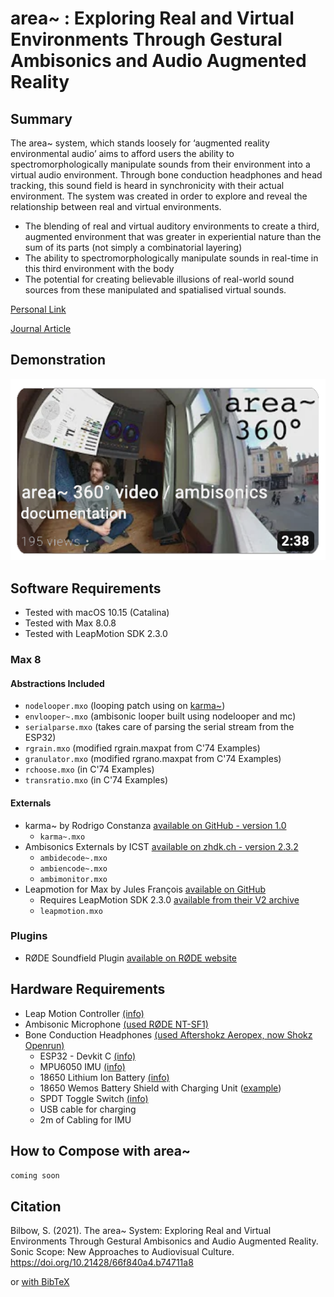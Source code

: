 # area~ : Exploring Real and Virtual Environments Through Gestural Ambisonics and Audio Augmented Reality
## Summary

The area~ system, which stands loosely for ‘augmented reality environmental audio’ aims to afford users the ability to spectromorphologically manipulate sounds from their environment into a virtual audio environment. Through bone conduction headphones and head tracking, this sound field is heard in synchronicity with their actual environment. The system was created in order to explore and reveal the relationship between real and virtual environments.

- The blending of real and virtual auditory environments to create a third, augmented environment that was greater in experiential nature than the sum of its parts (not simply a combinatorial layering)
- The ability to spectromorphologically manipulate sounds in real-time in this third environment with the body
- The potential for creating believable illusions of real-world sound sources from these manipulated and spatialised virtual sounds.

[Personal Link](https://sambilbow.com/projects/area/)

[Journal Article](https://doi.org/10.21428/66f840a4.b74711a8)

## Demonstration
[![area demo](youtube-video.png)](https://www.youtube.com/watch?v=SPd-f2EXuIQ "area demo")


## Software Requirements
- Tested with macOS 10.15 (Catalina)
- Tested with Max 8.0.8
- Tested with LeapMotion SDK 2.3.0
### Max 8
#### Abstractions Included
- `nodelooper.mxo` (looping patch using on [karma~](https://github.com/rconstanzo/karma))
- `envlooper~.mxo` (ambisonic looper built using nodelooper and mc)
- `serialparse.mxo` (takes care of parsing the serial stream from the ESP32)
- `rgrain.mxo` (modified rgrain.maxpat from C'74 Examples)
- `granulator.mxo` (modified rgrano.maxpat from C'74 Examples)
- `rchoose.mxo` (in C'74 Examples)
- `transratio.mxo` (in C'74 Examples)
#### Externals
- karma~ by Rodrigo Constanza [available on GitHub - version 1.0](https://github.com/rconstanzo/karma)
  - `karma~.mxo`
- Ambisonics Externals by ICST [available on zhdk.ch - version 2.3.2](https://www.zhdk.ch/forschung/icst/software-downloads-5379/downloads-ambisonics-externals-for-maxmsp-5381)
  - `ambidecode~.mxo`
  - `ambiencode~.mxo`
  - `ambimonitor.mxo`
- Leapmotion for Max by Jules François [available on GitHub](https://github.com/JulesFrancoise/leapmotion-for-max/releases/tag/v2.3.0%2B31542)
  - Requires LeapMotion SDK 2.3.0 [available from their V2 archive](https://developer-archive.leapmotion.com/v2)
  - `leapmotion.mxo`
### Plugins 
- RØDE Soundfield Plugin [available on RØDE website](https://rode.com/en/software/soundfield-by-rode#module_17)


## Hardware Requirements
- Leap Motion Controller [(info)](https://www.ultraleap.com/product/leap-motion-controller/)
- Ambisonic Microphone [(used RØDE NT-SF1)](https://rode.com/en/microphones/360-ambisonic/nt-sf1) 
- Bone Conduction Headphones [(used Aftershokz Aeropex, now Shokz Openrun)](https://uk.shokz.com/products/openrun)
    - ESP32 - Devkit C [(info)](https://components101.com/microcontrollers/esp32-devkitc)
    - MPU6050 IMU [(info)](https://components101.com/sensors/mpu6050-module)
    - 18650 Lithium Ion Battery [(info)](https://components101.com/batteries/18650-lithium-cell)
    - 18650 Wemos Battery Shield with Charging Unit ([example](https://www.electroschematics.com/battery-shield/))
    - SPDT Toggle Switch [(info)](https://components101.com/switches/spdt-toggle-switch)
    - USB cable for charging
    - 2m of Cabling for IMU

## How to Compose with area~
`coming soon`


## Citation
Bilbow, S. (2021). The area~ System: Exploring Real and Virtual Environments Through Gestural Ambisonics and Audio Augmented Reality. Sonic Scope: New Approaches to Audiovisual Culture. https://doi.org/10.21428/66f840a4.b74711a8

or [with BibTeX](bilbow2021area.bib)